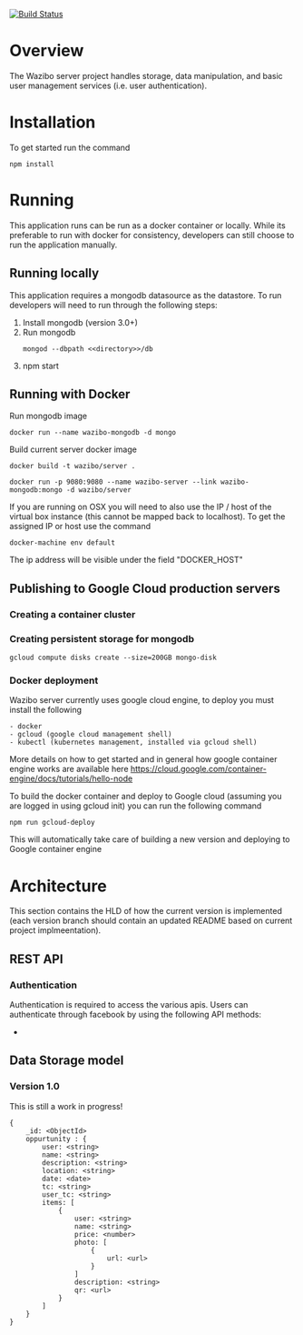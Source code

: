 [![Build Status](https://api.shippable.com/projects/5679aa2a1895ca447466cb46/badge/master)](https://app.shippable.com/projects/5679aa2a1895ca447466cb46)

# Overview

The Wazibo server project handles storage, data manipulation, and basic user management services (i.e. user authentication).

# Installation

To get started run the command

``` 
npm install 
```

# Running

This application runs can be run as a docker container or locally. While its preferable to run with docker for consistency, 
developers can still choose to run the application manually.

## Running locally

This application requires a mongodb datasource as the datastore. To run developers will need to run through the following steps:

1. Install mongodb (version 3.0+) 
2. Run mongodb 
	```
	mongod --dbpath <<directory>>/db
	```
3. npm start

## Running with Docker

Run mongodb image
```
docker run --name wazibo-mongodb -d mongo
```
Build current server docker image
```
docker build -t wazibo/server .
```

```
docker run -p 9080:9080 --name wazibo-server --link wazibo-mongodb:mongo -d wazibo/server
```

If you are running on OSX you will need to also use the IP / host of the virtual box instance (this cannot be mapped back to localhost).
To get the assigned IP or host use the command

```
docker-machine env default
```

The ip address will be visible under the field "DOCKER_HOST"

## Publishing to Google Cloud production servers

### Creating a container cluster

### Creating persistent storage for mongodb

```
gcloud compute disks create --size=200GB mongo-disk
```

### Docker deployment

Wazibo server currently uses google cloud engine, to deploy you must install the following

	- docker
	- gcloud (google cloud management shell)
	- kubectl (kubernetes management, installed via gcloud shell)

More details on how to get started and in general how google container engine works are available here 
https://cloud.google.com/container-engine/docs/tutorials/hello-node
	
To build the docker container and deploy to Google cloud (assuming you are logged in using gcloud init) you can run the following command

```
npm run gcloud-deploy
```

This will automatically take care of building a new version and deploying to Google container engine




# Architecture

This section contains the HLD of how the current version is implemented (each version branch should contain an updated README based on current 
project implmeentation).

## REST API

### Authentication

Authentication is required to access the various apis. Users can authenticate through facebook by using the following API methods:

* 



## Data Storage model


### Version 1.0
This is still a work in progress!

```
{
	_id: <ObjectId>	
	oppurtunity : {
		user: <string>
		name: <string>
		description: <string>
		location: <string>
		date: <date>
		tc: <string>
		user_tc: <string>
		items: [
			{
				user: <string>
				name: <string>
				price: <number>
				photo: [
					{
						url: <url>	
					}	
				]
				description: <string>
				qr: <url>
			}	
		]
	}	
}
```